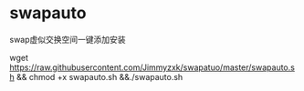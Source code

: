 # swapauto

swap虚似交换空间一键添加安装

wget https://raw.githubusercontent.com/Jimmyzxk/swapatuo/master/swapauto.sh && chmod +x swapauto.sh &&./swapauto.sh
